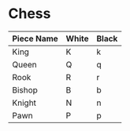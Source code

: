# Chess

| Piece Name | White | Black |
| --- | --- | --- |
| King | K | k |
| Queen | Q | q |
| Rook | R | r |
| Bishop | B | b |
| Knight | N | n |
| Pawn | P | p |